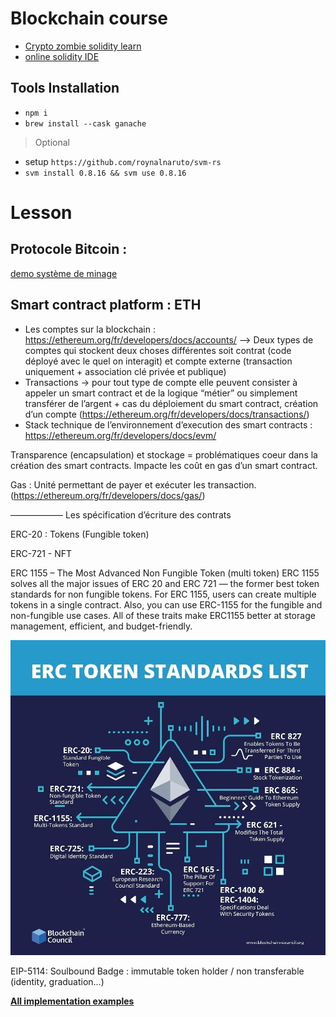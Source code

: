 # Blockchain course


- [Crypto zombie solidity learn](https://cryptozombies.io/)
- [online solidity IDE](https://remix.ethereum.org/)


## Tools Installation 

- `npm i`
- `brew install --cask ganache`

> Optional
- setup `https://github.com/roynalnaruto/svm-rs`
- `svm install 0.8.16 && svm use 0.8.16`

# Lesson 

## Protocole Bitcoin : 

[demo système de minage](https://andersbrownworth.com/blockchain/)

## Smart contract platform : ETH

- Les comptes sur la blockchain : https://ethereum.org/fr/developers/docs/accounts/ —> Deux types de comptes qui stockent deux choses différentes soit contrat (code déployé avec le quel on interagit) et compte externe (transaction uniquement + association clé privée et publique)
- Transactions -> pour tout type de compte elle peuvent consister à appeler un smart contract et de la logique “métier” ou simplement transférer de l’argent + cas du déploiement du smart contract, création d’un compte (https://ethereum.org/fr/developers/docs/transactions/)
- Stack technique de l’environnement d’execution des smart contracts : https://ethereum.org/fr/developers/docs/evm/


Transparence (encapsulation) et stockage = problématiques coeur dans la création des smart contracts. Impacte les coût en gas d’un smart contract.

Gas : Unité permettant de payer et exécuter les transaction. (https://ethereum.org/fr/developers/docs/gas/)

——————
Les spécification d’écriture des contrats

ERC-20 :  Tokens (Fungible token)

ERC-721 - NFT

ERC 1155 – The Most Advanced Non Fungible Token (multi token)
ERC 1155 solves all the major issues of ERC 20 and ERC 721 — the former best token standards for non fungible tokens. For ERC 1155, users can create multiple tokens in a single contract. Also, you can use ERC-1155 for the fungible and non-fungible use cases. All of these traits make ERC1155 better at storage management, efficient, and budget-friendly.


![erc-list](doc/erc-list.jpeg)

EIP-5114: Soulbound Badge :  immutable token holder / non transferable (identity, graduation…)

[**All implementation examples**](https://github.com/OpenZeppelin/openzeppelin-contracts/tree/master/contracts)
